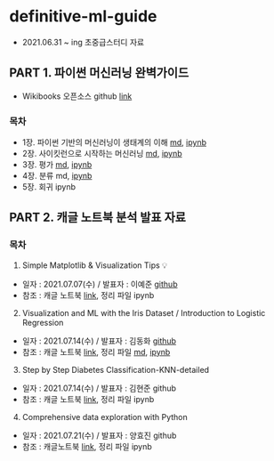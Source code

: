# definitive-ml-guide
- 2021.06.31 ~ ing 초중급스터디 자료

## PART 1. 파이썬 머신러닝 완벽가이드
- Wikibooks 오픈소스 github [link](https://github.com/wikibook/ml-definitive-guide)
### 목차
- 1장. 파이썬 기반의 머신러닝이 생태계의 이해 [md](https://github.com/dddonghwa/definitive-ml-guide/blob/main/ch01-02_sklearn/ch01-02_sklearn.md), [ipynb](https://github.com/dddonghwa/definitive-ml-guide/blob/main/ch01-02_sklearn.ipynb)
- 2장. 사이킷런으로 시작하는 머신러닝 [md](https://github.com/dddonghwa/definitive-ml-guide/blob/main/ch01-02_sklearn/ch01-02_sklearn.md), [ipynb](https://github.com/dddonghwa/definitive-ml-guide/blob/main/ch01-02_sklearn.ipynb)
- 3장. 평가 [md](https://github.com/dddonghwa/definitive-ml-guide/blob/main/ch03_evaluation/ch03_evaluation.md), [ipynb](https://github.com/dddonghwa/definitive-ml-guide/blob/main/ch03_evaluation.ipynb)
- 4장. 분류 md, [ipynb](https://github.com/dddonghwa/definitive-ml-guide/blob/main/ch04_calssification.ipynb)
- 5장. 회귀 ipynb



## PART 2. 캐글 노트북 분석 발표 자료
### 목차
1. Simple Matplotlib & Visualization Tips 💡
  - 일자 : 2021.07.07(수) / 발표자 : 이예준 [github](https://github.com/yejun-lee)
  - 참조 : 캐글 노트북 [link](https://www.kaggle.com/subinium/simple-matplotlib-visualization-tips), 정리 파일 ipynb
2. Visualization and ML with the Iris Dataset / Introduction to Logistic Regression 
  - 일자 : 2021.07.14(수) / 발표자 : 김동화 [github](https://github.com/dddonghwa)
  - 참조 : 캐글 노트북 [link](https://www.kaggle.com/jchen2186/machine-learning-with-iris-dataset), 정리 파일 [md](https://github.com/dddonghwa/definitive-ml-guide/blob/main/kaggle_notebook_01_iris/kaggle_notebook_01_iris.md), [ipynb](https://github.com/dddonghwa/definitive-ml-guide/blob/main/kaggle_notebook_01_iris.ipynb)
3. Step by Step Diabetes Classification-KNN-detailed
  - 일자 : 2021.07.14(수) / 발표자 : 김현준 github
  - 참조 : 캐글 노트북 [link](https://www.kaggle.com/shrutimechlearn/step-by-step-diabetes-classification-knn-detailed), 정리 파일 ipynb
4.  Comprehensive data exploration with Python
  - 일자 : 2021.07.21(수) / 발표자 : 양효진 github
  - 참조 : 캐글노트북 [link](https://www.kaggle.com/pmarcelino/comprehensive-data-exploration-with-python), 정리 파일 ipynb


